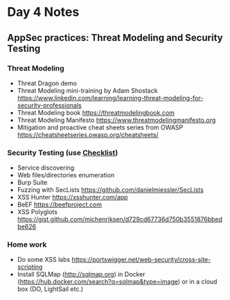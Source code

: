 # Day 4 Notes

## AppSec practices: Threat Modeling and Security Testing

### Threat Modeling
- Threat Dragon demo
- Threat Modeling mini-training by Adam Shostack https://www.linkedin.com/learning/learning-threat-modeling-for-security-professionals
- Threat Modeling book https://threatmodelingbook.com
- Threat Modeling Manifesto https://www.threatmodelingmanifesto.org
- Mitigation and proactive cheat sheets series from OWASP https://cheatsheetseries.owasp.org/cheatsheets/

### Security Testing (use [Checklist](https://github.com/OWASP/wstg/blob/master/checklist/Testing_Checklist.md))
- Service discovering
- Web files/directories enumeration
- Burp Suite
- Fuzzing with SecLists https://github.com/danielmiessler/SecLists
- XSS Hunter https://xsshunter.com/app
- BeEF https://beefproject.com
- XSS Polyglots https://gist.github.com/michenriksen/d729cd67736d750b3551876bbedbe626

### Home work
- Do some XSS labs https://portswigger.net/web-security/cross-site-scripting
- Install SQLMap (http://sqlmap.org) in Docker (https://hub.docker.com/search?q=sqlmap&type=image) or in a cloud box (DO, LightSail etc.)
